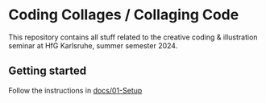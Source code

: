 # Coding Collages / Collaging Code

This repository contains all stuff related to the creative coding & illustration seminar at HfG Karlsruhe, summer semester 2024.

## Getting started

Follow the instructions in [docs/01-Setup](docs/01-Setup)
